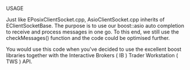 USAGE

Just like EPosixClientSocket.cpp, AsioClientSocket.cpp inherits of EClientSocketBase. The purpose is to use our boost::asio auto completion to receive and process messages in one go. To this end, we still use the checkMessages() function and the code could be optimised further.

You would use this code when you've decided to use the excellent boost libraries together with the Interactive Brokers ( IB ) Trader Workstation ( TWS ) API.